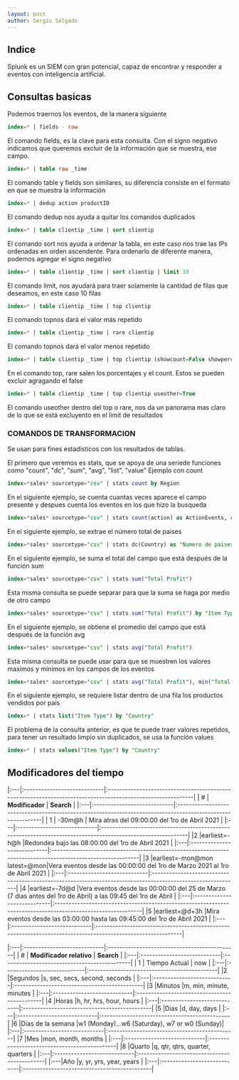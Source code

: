 ```yaml
---
layout: post
author: Sergio Salgado
---
```


## [](#header-2)Indice
Splunk es un SIEM con gran potencial, capaz de encontrar y responder a eventos con inteligencia artificial.

## [](#header-2)Consultas basicas
Podemos traernos los eventos, de la manera siguiente
```sql
index=* | fields - raw
```

El comando fields, es la clave para esta consulta. Con el signo negativo indicamos que queremos excluir de la información que se muestra, ese campo.

```sql
index=* | table raw _time
```
El comando table y fields son similares, su diferencia consiste en el formato en que se muestra la información

```sql
index=* | dedup action productID
```
El comando dedup nos ayuda a quitar los comandos duplicados
```sql
index=* | table clientip _time | sort clientip
```
El comando sort nos ayuda a ordenar la tabla, en este caso nos trae las IPs ordenadas en orden ascendente. Para ordenarlo de diferente manera, podemos agregar el signo negativo
```sql
index=* | table clientip _time | sort clientip | limit 10
```
El comando limit, nos ayudará para traer solamente la cantidad de filas que deseamos, en este caso 10 filas
```sql
index=* | table clientip _time | top clientip
```
El comando topnos dará el valor más repetido
```sql
index=* | table clientip _time | rare clientip
```
El comando topnos dará el valor menos repetido
```sql
index=* | table clientip _time | top clientip (showcount=False showperc=False)
```
En el comando top, rare salen los porcentajes y el count. Estos se pueden excluir agragando el false
```sql
index=* | table clientip _time | top clientip useother=True
```
El comando useother dentro del top o rare, nos da un panorama mas claro de lo que se está excluyento en el limit de resultados

### [](#header-3)COMANDOS DE TRANSFORMACION
Se usan para fines estadísticos con los resultados de tablas.

El primero que veremos es stats, que se apoya de una seriede funciones como "count", "dc", "sum", "avg", "list", "value"
Ejemplo con count
```sql
index=*sales* sourcetype="csv" | stats count by Region
```
En el siguiente ejemplo, se cuenta cuantas veces aparece el campo presente y despues cuenta los eventos en los que hizo la busqueda
```sql
index=*sales* sourcetype="csv" | stats count(action) as ActionEvents, count as "TotalEvents"
```
En el siguiente ejemplo, se extrae el número total de paises
```sql
index=*sales* sourcetype="csv" | stats dc(Country) as "Numero de paises" by "Order Priority"
```
En el siguiente ejemplo, se suma el total del campo que está después de la función sum
```sql
index=*sales* sourcetype="csv" | stats sum("Total Profit")
```
Esta misma consulta se puede separar para que la suma se haga por medio de otro campo
```sql
index=*sales* sourcetype="csv" | stats sum("Total Profit") by "Item Type"
```
En el siguiente ejemplo, se obtiene el promedio del campo que está después de la función avg
```sql
index=*sales* sourcetype="csv" | stats avg("Total Profit")
```
Esta misma consulta se puede usar para que se muestren los valores maximos y minimos en los campos de los eventos
```sql
index=*sales* sourcetype="csv" | stats avg("Total Profit"), min("Total Profit"), max("Total Profit")
```

En el siguiente ejemplo, se requiere listar dentro de una fila los productos vendidos por país
```sql
index=* | stats list("Item Type") by "Country"
```
El problema de la consulta anterior, es que te puede traer valores repetidos, para tener un resultado limpio sin duplicados, se usa la función values
```sql
index=* | stats values("Item Type") by "Country"
```

## [](#header-2)Modificadores del tiempo

|:---|:----------------------------|:------------------------------------------------------------------------------------------------------------|
| #  |       **Modificador**       |                     **Search**                                                                              |
|:---|:----------------------------|:------------------------------------------------------------------------------------------------------------|
| 1  | -30m@h                      | Mira atras del 09:00:00 del 1ro de Abril 2021                                                               |
|:---|:----------------------------|:------------------------------------------------------------------------------------------------------------|
|2   |earliest=-h@h                |Redondea bajo las 08:00:00 del 1ro de Abril 2021                                                             |
|:---|:----------------------------|:------------------------------------------------------------------------------------------------------------|
|3   |earliest=-mon@mon latest=@mon|Vera eventos desde las 00:00:00 del 1ro de Marzo 2021 al 1ro de Abril 2021                                   |
|:---|:----------------------------|:------------------------------------------------------------------------------------------------------------|
|4   |earliest=-7d@d               |Vera eventos desde las 00:00:00 del 25 de Marzo (7 dias antes del 1ro de Abril) a las 09:45 del 1ro de Abril |
|:---|:----------------------------|:------------------------------------------------------------------------------------------------------------|
|5   |earliest=@d+3h               |Mira eventos desde las 03:00:00 hasta las 09:45:00 del 1ro de Abril 2021                                     |
|:---|:----------------------------|:------------------------------------------------------------------------------------------------------------|

|:---|:----------------------------|:---------------------------------------------|
| #  |  **Modificador relativo**   |                     **Search**               |
|:---|:----------------------------|:---------------------------------------------|
| 1  | Tiempo Actual               | now                                          |
|:---|:----------------------------|:---------------------------------------------|
|2   |Segundos                     |s, sec, secs, second, seconds                 |
|:---|:----------------------------|:---------------------------------------------|
|3   |Minutos                      |m, min, minute, minutes                       |
|:---|:----------------------------|:---------------------------------------------|
|4   |Horas                        |h, hr, hrs, hour, hours                       |
|:---|:----------------------------|:---------------------------------------------|
|5   |Dias                         |d, day, days                                  |
|:---|:----------------------------|:---------------------------------------------|
|6   |Dias de la semana            |w1 (Monday)...w6 (Saturday), w7 or w0 (Sunday)|
|:---|:----------------------------|:---------------------------------------------|
|7   |Mes                          |mon, month, months                            |
|:---|:----------------------------|:---------------------------------------------|
|8   |Quarto                       |q, qtr, qtrs, quarter, quarters               |
|:---|:----------------------------|:---------------------------------------------|
|:---|Año                          |y, yr, yrs, year, years                       |
|:---|:----------------------------|:---------------------------------------------|